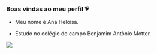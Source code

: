 ### Boas vindas ao meu perfil 💗

- Meu nome é Ana Heloisa. 


- Estudo no colégio do campo Benjamim Antônio Motter.



![](https://media.tenor.com/r7S7kT5qFe0AAAAC/feliz%C3%A9a-na%C3%A7%C3%A3o-cujo-deus%C3%A9o-senhor.gif)
